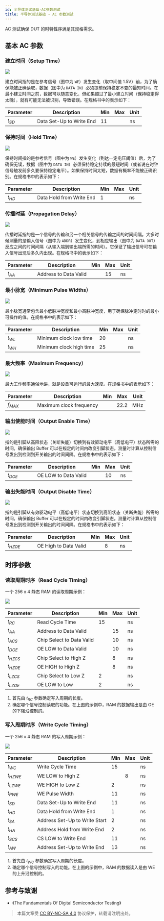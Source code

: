 ```yaml
---
id: 半导体测试基础-AC参数测试
title: 半导体测试基础 - AC 参数测试
---
```


AC 测试确保 DUT 的时特性序满足其规格需求。

## 基本 AC 参数

### 建立时间（Setup Time）

![](https://cos.wiki-power.com/img/20220809094845.png)

建立时间指的是在参考信号（图中为 `WE`）发生变化（取中间值 1.5V）前，为了确保能被正确读取，数据（图中为 `DATA IN`）必须提前保持稳定不变的最短时间。在最小建立时间之前，数据可以随意变化，但如果超过了最小建立时间（保持稳定得太晚），就有可能无法被识别，导致错误。在规格书中的表示如下：

| Parameter | Description              | Min | Max | Unit |
| --------- | ------------------------ | --- | --- | ---- |
| $t_{SD}$  | Data Set-Up to Write End | 11  |     | ns   |

### 保持时间（Hold Time）

![](https://cos.wiki-power.com/img/20220809094858.png)

保持时间指的是参考信号（图中为 `WE`）发生变化（到达一定电压阈值）后，为了确保无误，数据（图中为 `DATA IN`）必须保持稳定持续的最短时间（或者说在时钟信号触发前多久要保持稳定电平）。如果保持时间太短，数据有概率不能被正确识别。在规格书中的表示如下：

| Parameter | Description              | Min | Max | Unit |
| --------- | ------------------------ | --- | --- | ---- |
| $t_{HD}$  | Data Hold from Write End | 1   |     | ns   |

### 传播时延（Propagation Delay）

![](https://cos.wiki-power.com/img/20220809094910.png)

传播时延指的是一个信号的传输和另一个相关信号的传输之间的时间间隔。大多时候测量的是输入信号（图中为 `ADDR`）发生变化，到相应输出（图中为 `DATA OUT`）反应之间的时间间隔（从输入端到输出端所需的时间）。它保证了输出信号可在输入信号出现后多久内出现。在规格书中的表示如下：

| Parameter | Description           | Min | Max | Unit |
| --------- | --------------------- | --- | --- | ---- |
| $t_{AA}$  | Address to Data Valid |     | 15  | ns   |

### 最小脉宽（Minimum Pulse Widths）

![](https://cos.wiki-power.com/img/20220809094924.png)

最小脉宽通常包含最小低脉冲宽度和最小高脉冲宽度，用于确保脉冲定时时的最小可操作的值。在规格书中的表示如下：

| Parameter | Description             | Min | Max | Unit |
| --------- | ----------------------- | --- | --- | ---- |
| $t_{WL}$  | Minimum clock low time  | 20  |     | ns   |
| $t_{WH}$  | Minimum clock high time | 25  |     | ns   |

### 最大频率（Maximum Frequency）

![](https://cos.wiki-power.com/img/20220809094934.png)

最大工作频率通俗地讲，就是设备可运行的最大速度。在规格书中的表示如下：

| Parameter | Description             | Min | Max  | Unit |
| --------- | ----------------------- | --- | ---- | ---- |
| $f_{MAX}$ | Maximum clock frequency |     | 22.2 | MHz  |

### 输出使能时间（Output Enable Time）

![](https://cos.wiki-power.com/img/20220809094941.png)

指的是引脚从高阻状态（关断失能）切换到有效驱动电平（高低电平）状态所需的时间，确保输出 Buffer 可以在规定的时间内改变引脚状态。测量时计算从控制信号发出到检测到开关输出的时间间隔。在规格书中的表示如下：

| Parameter | Description          | Min | Max | Unit |
| --------- | -------------------- | --- | --- | ---- |
| $t_{DOE}$ | OE LOW to Data Valid |     | 10  | ns   |

### 输出失能时间（Output Disable Time）

![](https://cos.wiki-power.com/img/20220809094948.png)

指的是引脚从有效驱动电平（高低电平）状态切换到高阻状态（关断失能）所需的时间，确保输出 Buffer 可以在规定的时间内改变引脚状态。测量时计算从控制信号发出到检测到开关输出的时间间隔。在规格书中的表示如下：

| Parameter  | Description           | Min | Max | Unit |
| ---------- | --------------------- | --- | --- | ---- |
| $t_{HZOE}$ | OE High to Data Valid |     | 8   | ns   |

## 时序参数

### 读取周期时序（Read Cycle Timing）

一个 256 x 4 静态 RAM 的读取周期示例：

![](https://cos.wiki-power.com/img/20220731190300.png)

| Parameter  | Description               | Min | Max | Unit |
| ---------- | ------------------------- | --- | --- | ---- |
| $t_{RC}$   | Read Cycle Time           | 15  |     | ns   |
| $t_{AA}$   | Address to Data Valid     |     | 15  | ns   |
| $t_{ACS}$  | Chip Select to Data Valid |     | 10  | ns   |
| $t_{DOE}$  | OE LOW to Data Valid      |     | 10  | ns   |
| $t_{HZCS}$ | Chip Select to High Z     |     | 8   | ns   |
| $t_{HZOE}$ | OE HIGH to High Z         |     | 8   | ns   |
| $t_{LZCS}$ | Chip Select to Low Z      | 2   |     | ns   |
| $t_{LZOE}$ | OE LOW to Low             | 2   |     | ns   |

1. 首先由 $t_{RC}$ 参数确定写入周期的长度。
2. 确定哪个信号控制读取的功能。在上图的示例中，RAM 的数据输出是由 OE 的下降沿控制的。

### 写入周期时序（Write Cycle Timing）

一个 256 x 4 静态 RAM 的写入周期示例：

![](https://cos.wiki-power.com/img/20220731190328.png)

| Parameter  | Description                   | Min | Max | Unit |
| ---------- | ----------------------------- | --- | --- | ---- |
| $t_{WC}$   | Write Cycle Time              | 15  |     | ns   |
| $t_{HZWE}$ | WE LOW to High Z              |     | 8   | ns   |
| $t_{LZWE}$ | WE HIGH to Low Z              | 2   |     | ns   |
| $t_{PWE}$  | WE Pulse Width                | 11  |     | ns   |
| $t_{SD}$   | Data Set-Up to Write End      | 11  |     | ns   |
| $t_{HD}$   | Data Hold from Write End      | 1   |     | ns   |
| $t_{SA}$   | Address Set-Up to Write Start | 2   |     | ns   |
| $t_{HA}$   | Address Hold from Write End   | 2   |     | ns   |
| $t_{SCS}$  | CS LOW to Write End           | 11  |     | ns   |
| $t_{AW}$   | Address Set-Up to Write End   | 13  |     | ns   |

1. 首先由 $t_{WC}$ 参数确定写入周期的长度。
2. 确定哪个信号控制写入的功能。在上图的示例中，RAM 的数据读入是由 WE 的上升沿控制的。

## 参考与致谢

- 《The Fundamentals Of Digital Semiconductor Testing》

> 本篇文章受 [CC BY-NC-SA 4.0](https://creativecommons.org/licenses/by/4.0/deed.zh) 协议保护，转载请注明出处。
